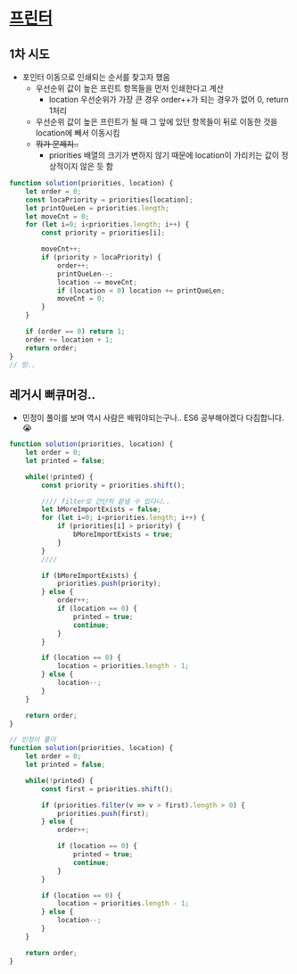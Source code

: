 # [프린터](https://programmers.co.kr/learn/courses/30/lessons/42587)

## 1차 시도

* 포인터 이동으로 인쇄되는 순서를 찾고자 했음
  * 우선순위 값이 높은 프린트 항목들을 먼저 인쇄한다고 계산
    * location 우선순위가 가장 큰 경우 order++가 되는 경우가 없어 0, return 1처리
  * 우선순위 값이 높은 프린트가 될 때 그 앞에 있던 항목들이 뒤로 이동한 것을 location에 빼서 이동시킴
  * ~~뭐가 문제지..~~
    * priorities 배열의 크기가 변하지 않기 때문에 location이 가리키는 값이 정상적이지 않은 듯 함

```javascript
function solution(priorities, location) {
    let order = 0;
    const locaPriority = priorities[location];
    let printQueLen = priorities.length;
    let moveCnt = 0;
    for (let i=0; i<priorities.length; i++) {
        const priority = priorities[i];

        moveCnt++;
        if (priority > locaPriority) {
            order++;
            printQueLen--;
            location -= moveCnt;
            if (location < 0) location += printQueLen;
            moveCnt = 0;
        }
    }

    if (order == 0) return 1;
    order += location + 1;
    return order;
}
// 망..
```

## 레거시 뻐큐머겅..

* 민정이 풀이를 보며 역시 사람은 배워야되는구나.. ES6 공부해야겠다 다짐합니다.😭

```js
function solution(priorities, location) {
    let order = 0;
    let printed = false;

    while(!printed) {
        const priority = priorities.shift();

        //// filter로 간단히 끝낼 수 있다니..
        let bMoreImportExists = false;
        for (let i=0; i<priorities.length; i++) {
            if (priorities[i] > priority) {
                bMoreImportExists = true;
            }
        }
        ////

        if (bMoreImportExists) {
            priorities.push(priority);
        } else {
            order++;
            if (location == 0) {
                printed = true;
                continue;
            }
        }

        if (location == 0) {
            location = priorities.length - 1;
        } else {
            location--;
        }
    }

    return order;
}

// 민정이 풀이
function solution(priorities, location) {
    let order = 0;
    let printed = false;

    while(!printed) {
        const first = priorities.shift();

        if (priorities.filter(v => v > first).length > 0) {
            priorities.push(first);
        } else {
            order++;

            if (location == 0) {
                printed = true;
                continue;
            }
        }

        if (location == 0) {
            location = priorities.length - 1;
        } else {
            location--;
        }
    }

    return order;
}

```